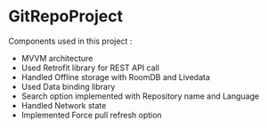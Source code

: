 # GitRepoProject
Components used in this project : 

- MVVM architecture 
- Used Retrofit library for REST API call 
- Handled Offline storage with RoomDB and Livedata 
- Used Data binding library 
- Search option implemented with Repository name and Language 
- Handled Network state 
- Implemented Force pull refresh option
